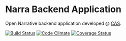 Narra Backend Application
=========================

Open Narrative backend application developed @ [CAS](http://cas.famu.cz).

[![Build Status](https://travis-ci.org/CAS-FAMU/narra_core.png?branch=master)](https://travis-ci.org/CAS-FAMU/narra_core) [![Code Climate](https://codeclimate.com/github/CAS-FAMU/narra_core.png)](https://codeclimate.com/github/CAS-FAMU/narra_core) [![Coverage Status](https://coveralls.io/repos/CAS-FAMU/narra_core/badge.png)](https://coveralls.io/r/CAS-FAMU/narra_core)
